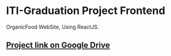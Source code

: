 # ITI-Graduation Project Frontend
OrganicFood WebSite, Using ReactJS.
## [Project link on Google Drive](https://drive.google.com/drive/folders/15rtwEEp5dW64PIdX9Uq75eJ6SYfc3COK)
